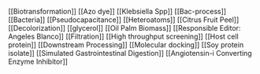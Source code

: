 [[Biotransformation]]
[[Azo dye]]
[[Klebsiella Spp]]
[[Bac-process]]
[[Bacteria]]
[[Pseudocapacitance]]
[[Heteroatoms]]
[[Citrus Fruit Peel]]
[[Decolorization]]
[[glycerol]]
[[Oil Palm Biomass]]
[[Responsible Editor: Angeles Blanco]]
[[Filtration]]
[[High throughput screening]]
[[Host cell protein]]
[[Downstream Processing]]
[[Molecular docking]]
[[Soy protein isolate]]
[[Simulated Gastrointestinal Digestion]]
[[Angiotensin-i Converting Enzyme Inhibitor]]
